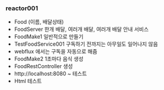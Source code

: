 ### reactor001
  - Food (이름, 배달상태)
  - FoodServer 한개 배달, 여러개 배달, 여러개 배달 안내 서비스
  - FoodMake1 일반적으로 만들기
  - TestFoodService001 구독하기 전까지는 아무일도 일어나지 않음
  - webflux 에서는 구독을 자동으로 해줌
  - FoodMake2 1초마다 음식 생성
  - FoodRestController 생성
  - http://localhost:8080  ~ 테스트
  - Html 테스트
  